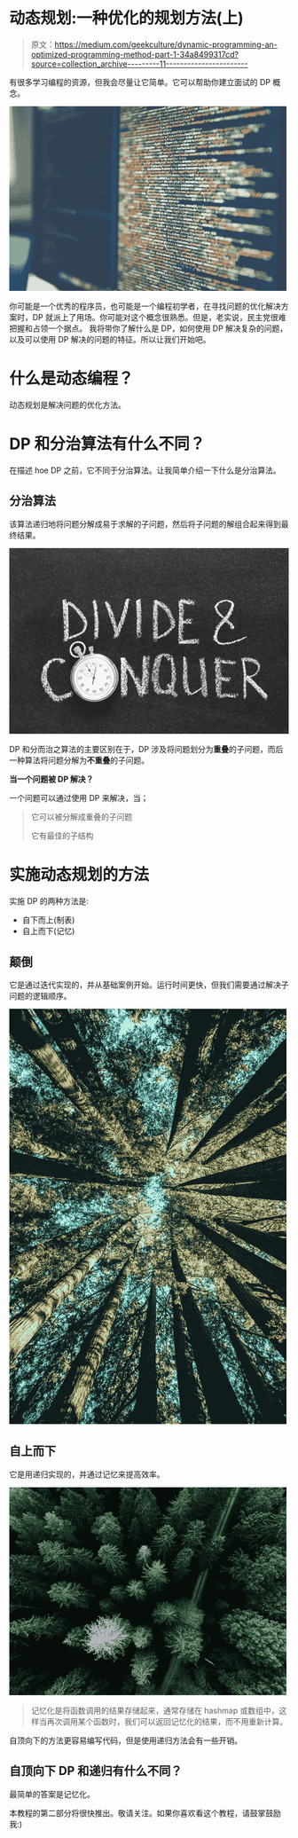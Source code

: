 # 动态规划:一种优化的规划方法(上)

> 原文：<https://medium.com/geekculture/dynamic-programming-an-optimized-programming-method-part-1-34a8499317cd?source=collection_archive---------11----------------------->

有很多学习编程的资源，但我会尽量让它简单。它可以帮助你建立面试的 DP 概念。

![](img/8466850d9c1843788645952f1b5336cb.png)

你可能是一个优秀的程序员，也可能是一个编程初学者，在寻找问题的优化解决方案时，DP 就派上了用场。你可能对这个概念很熟悉。但是，老实说，民主党很难把握和占领一个据点。
我将带你了解什么是 DP，如何使用 DP 解决复杂的问题，以及可以使用 DP 解决的问题的特征。所以让我们开始吧。

# **什么是动态编程？**

动态规划是解决问题的优化方法。

# DP 和分治算法有什么不同？

在描述 hoe DP 之前，它不同于分治算法。让我简单介绍一下什么是分治算法。

## 分治算法

该算法递归地将问题分解成易于求解的子问题，然后将子问题的解组合起来得到最终结果。

![](img/a09deb9ebc5c2690dea5fbc56672fc32.png)

DP 和分而治之算法的主要区别在于，DP 涉及将问题划分为**重叠**的子问题，而后一种算法将问题分解为**不重叠**的子问题。

**当一个问题被 DP 解决？**

一个问题可以通过使用 DP 来解决，当；

> 它可以被分解成重叠的子问题
> 
> 它有最佳的子结构

# 实施动态规划的方法

实施 DP 的两种方法是:

*   自下而上(制表)
*   自上而下(记忆)

## 颠倒

它是通过迭代实现的，并从基础案例开始。运行时间更快，但我们需要通过解决子问题的逻辑顺序。

![](img/5e6115c989b55f41831cd847d62a700a.png)

## 自上而下

它是用递归实现的，并通过记忆来提高效率。

![](img/510d87794bd8dfca45318c595cbdd941.png)

> 记忆化是将函数调用的结果存储起来，通常存储在 hashmap 或数组中，这样当再次调用某个函数时，我们可以返回记忆化的结果，而不用重新计算。

自顶向下的方法更容易编写代码，但是使用递归方法会有一些开销。

## 自顶向下 DP 和递归有什么不同？

最简单的答案是记忆化。

本教程的第二部分将很快推出。敬请关注。如果你喜欢看这个教程，请鼓掌鼓励我:)